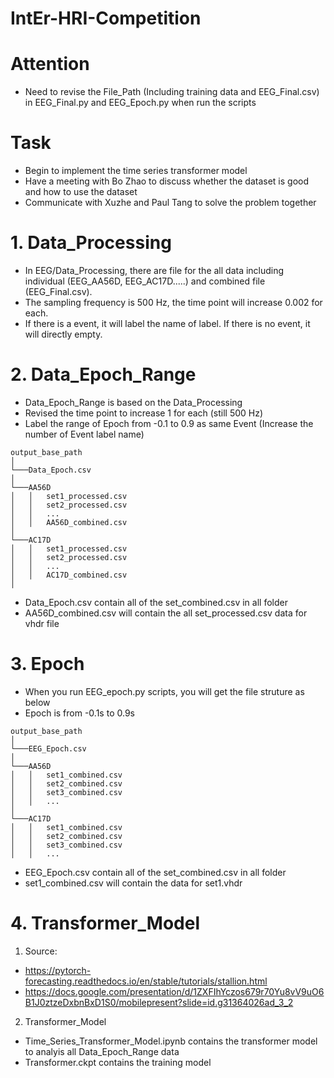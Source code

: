 # IntEr-HRI-Competition

# Attention
- Need to revise the File_Path (Including training data and EEG_Final.csv) in EEG_Final.py and EEG_Epoch.py when run the scripts

# Task
- Begin to implement the time series transformer model
- Have a meeting with Bo Zhao to discuss whether the dataset is good and how to use the dataset
- Communicate with Xuzhe and Paul Tang to solve the problem together

# 1. Data_Processing
- In EEG/Data_Processing, there are file for the all data including individual (EEG_AA56D, EEG_AC17D.....) and combined file (EEG_Final.csv).
- The sampling frequency is 500 Hz, the time point will increase 0.002 for each.
- If there is a event, it will label the name of label. If there is no event, it will directly empty.

# 2. Data_Epoch_Range
- Data_Epoch_Range is based on the Data_Processing
- Revised the time point to increase 1 for each (still 500 Hz)
- Label the range of Epoch from -0.1 to 0.9 as same Event (Increase the number of Event label name)

```plaintext
output_base_path
│
└───Data_Epoch.csv
│
└───AA56D
│   │   set1_processed.csv
│   │   set2_processed.csv
│   │   ...
│   │   AA56D_combined.csv
│
└───AC17D
│   │   set1_processed.csv
│   │   set2_processed.csv
│   │   ...
│   │   AC17D_combined.csv
│
```
- Data_Epoch.csv contain all of the set_combined.csv in all folder
- AA56D_combined.csv will contain the all set_processed.csv data for vhdr file

# 3. Epoch
- When you run EEG_epoch.py scripts, you will get the file struture as below
- Epoch is from -0.1s to 0.9s

```plaintext
output_base_path
│
└───EEG_Epoch.csv
│
└───AA56D
│   │   set1_combined.csv
│   │   set2_combined.csv
│   │   set3_combined.csv
│   │   ...
│
└───AC17D
│   │   set1_combined.csv
│   │   set2_combined.csv
│   │   set3_combined.csv
│   │   ...
```
- EEG_Epoch.csv contain all of the set_combined.csv in all folder
- set1_combined.csv will contain the data for set1.vhdr


# 4. Transformer_Model
1. Source:
- https://pytorch-forecasting.readthedocs.io/en/stable/tutorials/stallion.html
- https://docs.google.com/presentation/d/1ZXFIhYczos679r70Yu8vV9uO6B1J0ztzeDxbnBxD1S0/mobilepresent?slide=id.g31364026ad_3_2

2. Transformer_Model
- Time_Series_Transformer_Model.ipynb contains the transformer model to analyis all Data_Epoch_Range data
- Transformer.ckpt contains the training model

